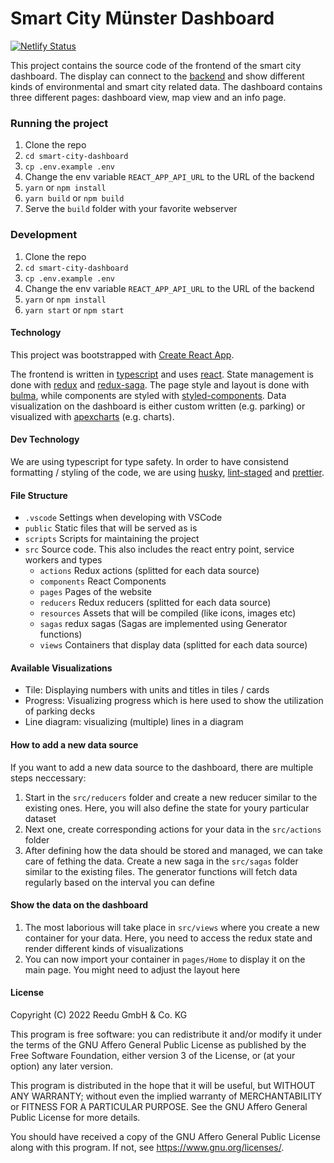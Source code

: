 # Smart City Münster Dashboard

[![Netlify Status](https://api.netlify.com/api/v1/badges/a3b0b564-6d90-4bbf-9b5f-2f5fd46d5a97/deploy-status)](https://app.netlify.com/sites/smart-city-dashboard/deploys)

This project contains the source code of the frontend of the smart city dashboard. The display can connect to the [backend](https://github.com/reedu-reengineering-education/smart-city-dashboard-backend) and show different kinds of environmental and smart city related data. The dashboard contains three different pages: dashboard view, map view and an info page.

### Running the project

1. Clone the repo
2. `cd smart-city-dashboard`
3. `cp .env.example .env`
4. Change the env variable `REACT_APP_API_URL` to the URL of the backend
5. `yarn` or `npm install`
6. `yarn build` or `npm build`
7. Serve the `build` folder with your favorite webserver

### Development

1. Clone the repo
2. `cd smart-city-dashboard`
3. `cp .env.example .env`
4. Change the env variable `REACT_APP_API_URL` to the URL of the backend
5. `yarn` or `npm install`
6. `yarn start` or `npm start`

#### Technology

This project was bootstrapped with [Create React App](https://github.com/facebook/create-react-app).

The frontend is written in [typescript](https://www.typescriptlang.org/) and uses [react](https://reactjs.org/). State management is done with [redux](https://redux.js.org/) and [redux-saga](https://redux-saga.js.org/). The page style and layout is done with [bulma](https://bulma.io/), while components are styled with [styled-components](https://styled-components.com/). Data visualization on the dashboard is either custom written (e.g. parking) or visualized with [apexcharts](https://apexcharts.com/) (e.g. charts).

#### Dev Technology

We are using typescript for type safety. In order to have consistend formatting / styling of the code, we are using [husky](https://typicode.github.io/husky/#/), [lint-staged](https://github.com/okonet/lint-staged) and [prettier](https://prettier.io/).

#### File Structure

- `.vscode` Settings when developing with VSCode
- `public` Static files that will be served as is
- `scripts` Scripts for maintaining the project
- `src` Source code. This also includes the react entry point, service workers and types
  - `actions` Redux actions (splitted for each data source)
  - `components` React Components
  - `pages` Pages of the website
  - `reducers` Redux reducers (splitted for each data source)
  - `resources` Assets that will be compiled (like icons, images etc)
  - `sagas` redux sagas (Sagas are implemented using Generator functions)
  - `views` Containers that display data (splitted for each data source)

#### Available Visualizations

- Tile: Displaying numbers with units and titles in tiles / cards
- Progress: Visualizing progress which is here used to show the utilization of parking decks
- Line diagram: visualizing (multiple) lines in a diagram

#### How to add a new data source

If you want to add a new data source to the dashboard, there are multiple steps neccessary:

1. Start in the `src/reducers` folder and create a new reducer similar to the existing ones. Here, you will also define the state for youry particular dataset
2. Next one, create corresponding actions for your data in the `src/actions` folder
3. After defining how the data should be stored and managed, we can take care of fething the data. Create a new saga in the `src/sagas` folder similar to the existing files. The generator functions will fetch data regularly based on the interval you can define

#### Show the data on the dashboard

1. The most laborious will take place in `src/views` where you create a new container for your data. Here, you need to access the redux state and render different kinds of visualizations
2. You can now import your container in `pages/Home` to display it on the main page. You might need to adjust the layout here

#### License

Copyright (C) 2022 Reedu GmbH & Co. KG

This program is free software: you can redistribute it and/or modify
it under the terms of the GNU Affero General Public License as published
by the Free Software Foundation, either version 3 of the License, or
(at your option) any later version.

This program is distributed in the hope that it will be useful,
but WITHOUT ANY WARRANTY; without even the implied warranty of
MERCHANTABILITY or FITNESS FOR A PARTICULAR PURPOSE. See the
GNU Affero General Public License for more details.

You should have received a copy of the GNU Affero General Public License
along with this program. If not, see <https://www.gnu.org/licenses/>.
